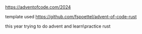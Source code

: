 https://adventofcode.com/2024

template used https://github.com/fspoettel/advent-of-code-rust

this year trying to do advent and learn\practice rust


